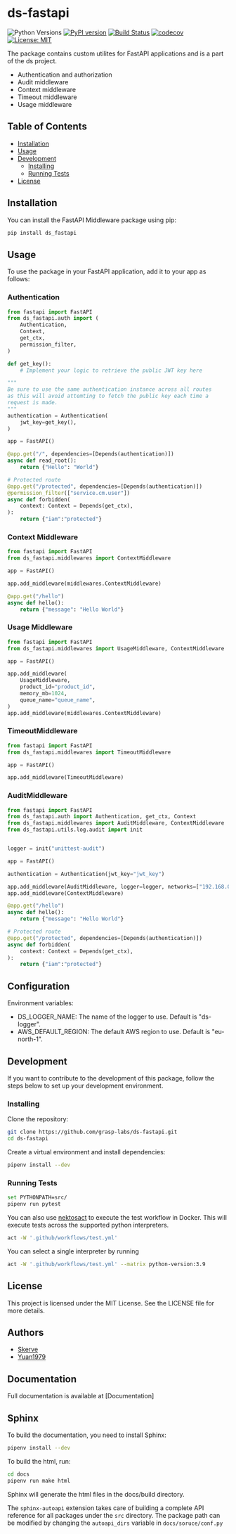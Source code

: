 # ds-fastapi

![Python Versions](https://img.shields.io/badge/python-3.8%20|%203.9%20|%203.10%20|%203.11-blue)
[![PyPI version](https://badge.fury.io/py/ds-fastapi.svg)](https://badge.fury.io/py/ds-fastapi)
[![Build Status](https://github.com/grasp-labs/ds-fastapi/actions/workflows/python-package-unittests.yml/badge.svg)](https://github.com/grasp-labs/ds-fastapi/actions/workflows/python-package-unittests.yml)
[![codecov](https://codecov.io/gh/grasp-labs/ds-fastapi/graph/badge.svg?token=8YLGSYG3JQ)](https://codecov.io/gh/grasp-labs/ds-fastapi)
[![License: MIT](https://img.shields.io/badge/License-MIT-yellow.svg)](https://opensource.org/licenses/MIT)


The package contains custom utilites for FastAPI applications and is a part of the
ds project.
- Authentication and authorization
- Audit middleware
- Context middleware
- Timeout middleware
- Usage middleware

## Table of Contents

- [Installation](#installation)
- [Usage](#usage)
- [Development](#development)
  - [Installing](#installing)
  - [Running Tests](#running-tests)
- [License](#license)

## Installation

You can install the FastAPI Middleware package using pip:

```bash
pip install ds_fastapi
```

## Usage
To use the package in your FastAPI application, add it to your app as
follows:

### Authentication

```python
from fastapi import FastAPI
from ds_fastapi.auth import (
    Authentication,
    Context,
    get_ctx,
    permission_filter,
)

def get_key():
    # Implement your logic to retrieve the public JWT key here

"""
Be sure to use the same authentication instance across all routes
as this will avoid attemting to fetch the public key each time a
request is made.
"""
authentication = Authentication(
    jwt_key=get_key(),
)

app = FastAPI()

@app.get("/", dependencies=[Depends(authentication)])
async def read_root():
    return {"Hello": "World"}

# Protected route
@app.get("/protected", dependencies=[Depends(authentication)])
@permission_filter(["service.cm.user"])
async def forbidden(
    context: Context = Depends(get_ctx),
):
    return {"iam":"protected"}

```

### Context Middleware

```python
from fastapi import FastAPI
from ds_fastapi.middlewares import ContextMiddleware

app = FastAPI()

app.add_middleware(middlewares.ContextMiddleware)

@app.get("/hello")
async def hello():
    return {"message": "Hello World"}
```

### Usage Middleware

```python
from fastapi import FastAPI
from ds_fastapi.middlewares import UsageMiddleware, ContextMiddleware

app = FastAPI()

app.add_middleware(
    UsageMiddleware,
    product_id="product_id",
    memory_mb=1024,
    queue_name="queue_name",
)
app.add_middleware(middlewares.ContextMiddleware)
```

### TimeoutMiddleware

```python
from fastapi import FastAPI
from ds_fastapi.middlewares import TimeoutMiddleware

app = FastAPI()

app.add_middleware(TimeoutMiddleware)
```

### AuditMiddleware

```python
from fastapi import FastAPI
from ds_fastapi.auth import Authentication, get_ctx, Context
from ds_fastapi.middlewares import AuditMiddleware, ContextMiddleware
from ds_fastapi.utils.log.audit import init


logger = init("unittest-audit")

app = FastAPI()

authentication = Authentication(jwt_key="jwt_key")

app.add_middleware(AuditMiddleware, logger=logger, networks=["192.168.0.0/16"])
app.add_middleware(ContextMiddleware)

@app.get("/hello")
async def hello():
    return {"message": "Hello World"}

# Protected route
@app.get("/protected", dependencies=[Depends(authentication)])
async def forbidden(
    context: Context = Depends(get_ctx),
):
    return {"iam":"protected"}
```

## Configuration
Environment variables:

- DS_LOGGER_NAME: The name of the logger to use. Default is "ds-logger".
- AWS_DEFAULT_REGION: The default AWS region to use. Default is "eu-north-1".

## Development
If you want to contribute to the development of this package, follow the
steps below to set up your development environment.

### Installing
Clone the repository:

```bash
git clone https://github.com/grasp-labs/ds-fastapi.git
cd ds-fastapi
```

Create a virtual environment and install dependencies:

```bash
pipenv install --dev
```

### Running Tests

```bash
set PYTHONPATH=src/
pipenv run pytest
```

You can also use [nektosact](https://nektosact.com/introduction.html) to execute the test workflow in Docker.
This will execute tests across the supported python interpreters.

```bash
act -W '.github/workflows/test.yml'
```
You can select a single interpreter by running
```bash
act -W '.github/workflows/test.yml' --matrix python-version:3.9
```

## License
This project is licensed under the MIT License. See the LICENSE file for more
details.

## Authors
- [Skerve](https://github.com/Skerve)
- [Yuan1979](https://github.com/yuan1979)

## Documentation
Full documentation is available at [Documentation]

## Sphinx
To build the documentation, you need to install Sphinx:

```bash
pipenv install --dev
```

To build the html, run:

```bash
cd docs
pipenv run make html
```
Sphinx will generate the html files in the docs/build directory.

The ``sphinx-autoapi``  extension takes care of building a complete
API reference for all packages under the ``src`` directory. The package
path can be modified by changing the ``autoapi_dirs`` variable in ``docs/soruce/conf.py``
